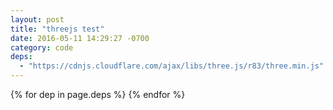 ```yaml
---
layout: post
title: "threejs test"
date: 2016-05-11 14:29:27 -0700
category: code
deps:
  - "https://cdnjs.cloudflare.com/ajax/libs/three.js/r83/three.min.js"
---
```


<div id="WebGL-output"></div>
{% for dep in page.deps %}
<script src="{{dep}}"></script>
{% endfor %}
<script id="vertex-shader" type="x-shader/x-vertex">
	attribute vec4 vPosition;
	void main(){
		gl_Position = vPosition;
	}
</script>
<script id="fragment-shader" type="x-shader/x-fragment">
	precision mediump float;
	void main(){
		gl_FragColor=vec4(1.0, 0.0, 0.0, 1.0);
	}
</script>
<script>
  var canvas = document.getElementById('WebGL-output');
  var GOLDEN_RATIO = 1.62;
  var N64;

  function init(){
    var scene = new THREE.Scene();
    var camera = new THREE.PerspectiveCamera(45, canvas.offsetWidth/(canvas.offsetWidth / GOLDEN_RATIO), 0.1, 1000);
    camera.position.z = 75;
    camera.position.y = 30;
    camera.lookAt(new THREE.Vector3(0, 0, 0));


   // Add the lights
   var ambientLight = new THREE.AmbientLight(0xffffff);
   scene.add(ambientLight);

   // var light = new THREE.PointLight( 0xFFFFDD );
   // light.position.set(150, 150, 50);
   // scene.add( light );

    var renderer = new THREE.WebGLRenderer();
    renderer.setClearColor(0x000000);
    renderer.setSize(canvas.offsetWidth, canvas.offsetWidth/GOLDEN_RATIO);

    // var axes = new THREE.AxisHelper(20);
    // scene.add(axes);

     var loader = new THREE.JSONLoader();
     loader.load( "{{ "/models/n64.json" | prepend: site.baseurl }}", function(geometry, materials){
       var material = new THREE.MeshFaceMaterial(materials);
       N64 = new THREE.Mesh(geometry, material);
       N64.scale.set(15, 15, 15);
       for(var i = 0, j = N64.material.materials.length; i < j; i++){
        N64.material.materials[i].side = THREE.BackSide;
       }
       N64.material.needsUpdate = true;
       scene.add(N64);
     });

    canvas.appendChild(renderer.domElement);
    

    function animate(){
      requestAnimationFrame(animate);
      if(N64){
        N64.rotation.y -= 0.03;
      }
      renderer.render(scene, camera);
    }

    animate();  

    window.onresize = function(){
      camera.aspect = window.innerWidth/window.innerHeight;
      camera.updateProjectionMatrix();
      renderer.setSize(canvas.offsetWidth, canvas.offsetWidth/GOLDEN_RATIO);
    }
  }

  window.onload = init;
</script>
